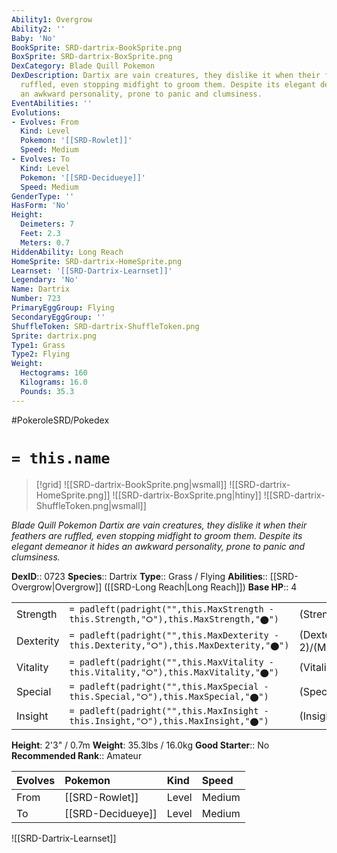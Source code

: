 ```yaml
---
Ability1: Overgrow
Ability2: ''
Baby: 'No'
BookSprite: SRD-dartrix-BookSprite.png
BoxSprite: SRD-dartrix-BoxSprite.png
DexCategory: Blade Quill Pokemon
DexDescription: Dartix are vain creatures, they dislike it when their feathers are
  ruffled, even stopping midfight to groom them. Despite its elegant demeanor it hides
  an awkward personality, prone to panic and clumsiness.
EventAbilities: ''
Evolutions:
- Evolves: From
  Kind: Level
  Pokemon: '[[SRD-Rowlet]]'
  Speed: Medium
- Evolves: To
  Kind: Level
  Pokemon: '[[SRD-Decidueye]]'
  Speed: Medium
GenderType: ''
HasForm: 'No'
Height:
  Deimeters: 7
  Feet: 2.3
  Meters: 0.7
HiddenAbility: Long Reach
HomeSprite: SRD-dartrix-HomeSprite.png
Learnset: '[[SRD-Dartrix-Learnset]]'
Legendary: 'No'
Name: Dartrix
Number: 723
PrimaryEggGroup: Flying
SecondaryEggGroup: ''
ShuffleToken: SRD-dartrix-ShuffleToken.png
Sprite: dartrix.png
Type1: Grass
Type2: Flying
Weight:
  Hectograms: 160
  Kilograms: 16.0
  Pounds: 35.3
---
```


#PokeroleSRD/Pokedex

# `= this.name`

> [!grid]
> ![[SRD-dartrix-BookSprite.png|wsmall]]
> ![[SRD-dartrix-HomeSprite.png]]
> ![[SRD-dartrix-BoxSprite.png|htiny]]
> ![[SRD-dartrix-ShuffleToken.png|wsmall]]


*Blade Quill Pokemon*
*Dartix are vain creatures, they dislike it when their feathers are ruffled, even stopping midfight to groom them. Despite its elegant demeanor it hides an awkward personality, prone to panic and clumsiness.*

**DexID**:: 0723
**Species**:: Dartrix
**Type**:: Grass / Flying
**Abilities**:: [[SRD-Overgrow|Overgrow]] ([[SRD-Long Reach|Long Reach]])
**Base HP**:: 4

|           |                                                                                        |                                          |
| --------- | -------------------------------------------------------------------------------------- | ---------------------------------------- |
| Strength  | `= padleft(padright("",this.MaxStrength - this.Strength,"⭘"),this.MaxStrength,"⬤")`    | (Strength::2)/(MaxStrength::5)   |
| Dexterity | `= padleft(padright("",this.MaxDexterity - this.Dexterity,"⭘"),this.MaxDexterity,"⬤")` | (Dexterity:: 2)/(MaxDexterity::4) |
| Vitality  | `= padleft(padright("",this.MaxVitality - this.Vitality,"⭘"),this.MaxVitality,"⬤")`    | (Vitality::2)/(MaxVitality::5)   |
| Special   | `= padleft(padright("",this.MaxSpecial - this.Special,"⭘"),this.MaxSpecial,"⬤")`       | (Special::2)/(MaxSpecial::5)     |
| Insight   | `= padleft(padright("",this.MaxInsight - this.Insight,"⭘"),this.MaxInsight,"⬤")`       | (Insight::2)/(MaxInsight::5)     |

**Height**: 2'3" / 0.7m
**Weight**: 35.3lbs / 16.0kg
**Good Starter**:: No
**Recommended Rank**:: Amateur

| Evolves   | Pokemon           | Kind   | Speed   |
|:----------|:------------------|:-------|:--------|
| From      | [[SRD-Rowlet]]    | Level  | Medium  |
| To        | [[SRD-Decidueye]] | Level  | Medium  |

![[SRD-Dartrix-Learnset]]